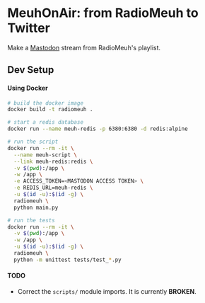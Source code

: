 # MeuhOnAir: from RadioMeuh to Twitter

Make a [Mastodon](https://mastodon.social/about) stream from RadioMeuh's playlist.


## Dev Setup

#### Using Docker

```bash
# build the docker image
docker build -t radiomeuh .

# start a redis database
docker run --name meuh-redis -p 6380:6380 -d redis:alpine

# run the script
docker run --rm -it \
  --name meuh-script \
  --link meuh-redis:redis \
  -v $(pwd):/app \
  -w /app \
  -e ACCESS_TOKEN=<MASTODON ACCESS TOKEN> \
  -e REDIS_URL=meuh-redis \
  -u $(id -u):$(id -g) \
  radiomeuh \
  python main.py

# run the tests
docker run --rm -it \
  -v $(pwd):/app \
  -w /app \
  -u $(id -u):$(id -g) \
  radiomeuh \
  python -m unittest tests/test_*.py
```

#### TODO

  * Correct the `scripts/` module imports. It is currently **BROKEN**.
